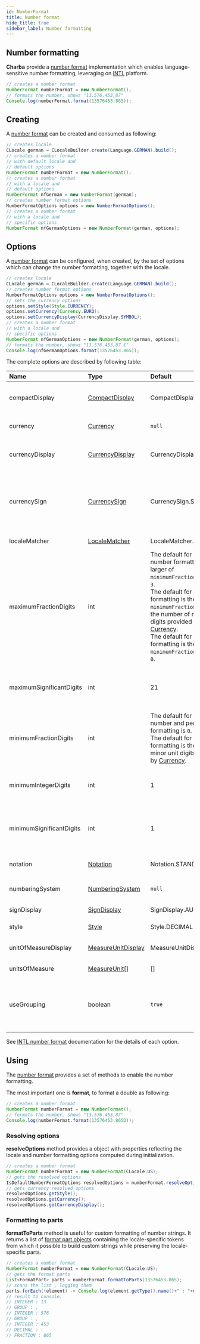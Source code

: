 ```yaml
---
id: NumberFormat
title: Number format
hide_title: true
sidebar_label: Number formatting
---
```

## Number formatting

**Charba** provide a [number format](https://pepstock-org.github.io/Charba/5.6/org/pepstock/charba/client/intl/NumberFormat.html) implementation which enables language-sensitive number formatting, leveraging on [INTL](https://developer.mozilla.org/en-US/docs/Web/JavaScript/Reference/Global_Objects/Intl/NumberFormat) platform.

```java
// creates a number format
NumberFormat numberFormat = new NumberFormat();
// formats the number, shows "13.576.453,87"
Console.log(numberFormat.format(13576453.865));
```

## Creating

A [number format](https://pepstock-org.github.io/Charba/5.6/org/pepstock/charba/client/intl/NumberFormat.html) can be created and consumed as following: 

```java
// creates locale
CLocale german = CLocaleBuilder.create(Language.GERMAN).build();
// creates a number format
// with default locale and
// default options
NumberFormat numberFormat = new NumberFormat();
// creates a number format
// with a locale and
// default options
NumberFormat nfGerman = new NumberFormat(german);
// creates number format options
NumberFormatOptions options = new NumberFormatOptions();
// creates a number format
// with a locale and
// specific options
NumberFormat nfGermanOptions = new NumberFormat(german, options);
```

## Options

A [number format](https://pepstock-org.github.io/Charba/5.6/org/pepstock/charba/client/intl/NumberFormat.html) can be configured, when created, by the set of options which can change the number formatting, together with the locale.

```java
// creates locale
CLocale german = CLocaleBuilder.create(Language.GERMAN).build();
// creates number format options
NumberFormatOptions options = new NumberFormatOptions();
// sets the currency options
options.setStyle(Style.CURRENCY);
options.setCurrency(Currency.EURO);
options.setCurrencyDisplay(CurrencyDisplay.SYMBOL);
// creates a number format
// with a locale and
// specific options
NumberFormat nfGermanOptions = new NumberFormat(german, options);
// formats the number, shows "13.576.453,87 €"
Console.log(nfGermanOptions.format(13576453.865)); 
```

The complete options are described by following table:

| Name | Type | Default | Description
| :- | :- | :- | :-
| compactDisplay | [CompactDisplay](https://pepstock-org.github.io/Charba/5.6/org/pepstock/charba/client/intl/enums/CompactDisplay.html) | CompactDisplay.SHORT | Set the compact display when `notation` is set to Notation.COMPACT.
| currency | [Currency](https://pepstock-org.github.io/Charba/5.6/org/pepstock/charba/client/intl/enums/Currency.html) | `null` | The currency to use in currency formatting. 
| currencyDisplay | [CurrencyDisplay](https://pepstock-org.github.io/Charba/5.6/org/pepstock/charba/client/intl/enums/CurrencyDisplay.html) | CurrencyDisplay.SYMBOL | How to display the currency in currency formatting.
| currencySign | [CurrencySign](https://pepstock-org.github.io/Charba/5.6/org/pepstock/charba/client/intl/enums/CurrencySign.html) | CurrencySign.STANDARD | In many locales, accounting format means to wrap the number with parentheses instead of appending a minus sign. 
| localeMatcher | [LocaleMatcher](https://pepstock-org.github.io/Charba/5.6/org/pepstock/charba/client/intl/enums/LocaleMatcher.html) | LocaleMatcher.BEST_FIT | The locale matching algorithm to use.
| maximumFractionDigits | int | The default for plain number formatting is the larger of `minimumFractionDigits` and `3`.<br/>The default for currency formatting is the larger of `minimumFractionDigits` and the number of minor unit digits provided by [Currency](https://pepstock-org.github.io/Charba/5.6/org/pepstock/charba/client/intl/enums/Currency.html).<br/>The default for percent formatting is the larger of `minimumFractionDigits` and `0`.  | The maximum number of fraction digits to use.<br/>Possible values are from 0 to 20.
| maximumSignificantDigits | int | 21 | The maximum number of significant digits to use.<br/>Possible values are from 1 to 21.
| minimumFractionDigits | int | The default for plain number and percent formatting is `0`.<br/>The default for currency formatting is the number of minor unit digits provided by [Currency](https://pepstock-org.github.io/Charba/5.6/org/pepstock/charba/client/intl/enums/Currency.html). | The minimum number of fraction digits to use.<br/>Possible values are from 0 to 20.
| minimumIntegerDigits | int | 1 | The minimum number of integer digits to use.<br/>Possible values are from 1 to 21.
| minimumSignificantDigits | int | 1 | The minimum number of significant digits to use.<br/>Possible values are from 1 to 21.
| notation | [Notation](https://pepstock-org.github.io/Charba/5.6/org/pepstock/charba/client/intl/enums/Notation.html) | Notation.STANDARD | The formatting that should be displayed for the number.
| numberingSystem | [NumberingSystem](https://pepstock-org.github.io/Charba/5.6/org/pepstock/charba/client/intl/enums/NumberingSystem.html) | `null` | The numbering system to use for number formatting. 
| signDisplay | [SignDisplay](https://pepstock-org.github.io/Charba/5.6/org/pepstock/charba/client/intl/enums/SignDisplay.html) | SignDisplay.AUTO | When to display the sign for the number.
| style | [Style](https://pepstock-org.github.io/Charba/5.6/org/pepstock/charba/client/intl/enums/Style.html) | Style.DECIMAL | The formatting style to use.
| unitOfMeasureDisplay | [MeasureUnitDisplay](https://pepstock-org.github.io/Charba/5.6/org/pepstock/charba/client/intl/enums/MeasureUnitDisplay.html) | MeasureUnitDisplay.SHORT | The unit formatting style to use in unit formatting.
| unitsOfMeasure | [MeasureUnit](https://pepstock-org.github.io/Charba/5.6/org/pepstock/charba/client/intl/enums/MeasureUnit[].html)[] | [] | The unit to use in unit formatting.
| useGrouping | boolean | `true` | Whether to use grouping separators, such as thousands separators or thousand/lakh/crore separators.

See [INTL number format](https://developer.mozilla.org/en-US/docs/Web/JavaScript/Reference/Global_Objects/Intl/NumberFormat/NumberFormat#parameters) documentation for the details of each option.

## Using

The [number format](https://pepstock-org.github.io/Charba/5.6/org/pepstock/charba/client/intl/NumberFormat.html) provides a set of methods to enable the number formatting.

The most important one is **format**, to format a double as following:

```java
// creates a number format
NumberFormat numberFormat = new NumberFormat();
// formats the number, shows "13.576.453,87"
Console.log(numberFormat.format(13576453.865D));
```

### Resolving options

**resolveOptions** method provides a object with properties reflecting the locale and number formatting options computed during initialization.

```java
// creates a number format
NumberFormat numberFormat = new NumberFormat(CLocale.US);
// gets the resolved options
IsDefaultNumberFormatOptions resolvedOptions = numberFormat.resolveOptions();
// gets currency resolved options
resolvedOptions.getStyle();
resolvedOptions.getCurrency();
resolvedOptions.getCurrencyDisplay();
```

### Formatting to parts

**formatToParts** method is useful for custom formatting of number strings. It returns a list of [format part objects](https://pepstock-org.github.io/Charba/5.6/org/pepstock/charba/client/intl/FormatPart.html) containing the locale-specific tokens from which it possible to build custom strings while preserving the locale-specific parts.

```java
// creates a number format
NumberFormat numberFormat = new NumberFormat(CLocale.US);
// gets the format parts
List<FormatPart> parts = numberFormat.formatToParts(13576453.865);
// scans the list , logging them
parts.forEach((element) -> Console.log(element.getType().name()+" : "+element.getValue()));
// result to console:
// INTEGER : 13
// GROUP : ,
// INTEGER : 576
// GROUP : ,
// INTEGER : 453
// DECIMAL : .
// FRACTION : 865
```
